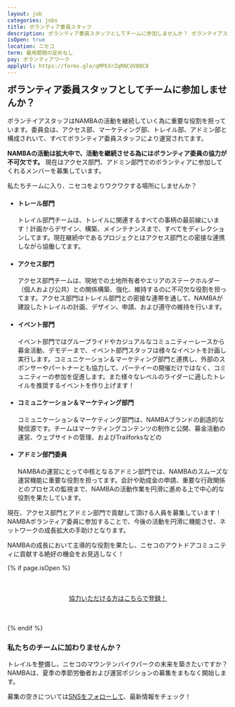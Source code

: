 ```yaml
---
layout: job
categories: jobs
title: ボランティア委員スタッフ
description: ボランティア委員スタッフとしてチームに参加しませんか？ ボランテイアスタッフはNAMBAの活動を継続していく為に重要な役割を担っています。委員会は、アクセス部、マーケティング部、トレイル部、アドミン部と構成されいて、すべてボランティア委員スタッフにより運営されてます。
isOpen: true
location: ニセコ
term: 雇用期間の定めなし
pay: ボランティアワーク
applyUrl: https://forms.gle/qMPEXrZqRNCdVB8C8
---
```

<h2 style="margin-top:0;" id="join-our-volunteer-subcommittee-teams"><span class="ja">ボランティア委員スタッフと<wbr>して<wbr>チームに<wbr>参加しませんか？</span></h2>

<span class="ja">ボランテイアスタッフは<wbr>NAMBAの<wbr>活動を<wbr>継続していく<wbr>為に<wbr>重要な<wbr>役割を<wbr>担っています。<wbr>委員会は、<wbr>アクセス部、<wbr>マーケティング部、<wbr>トレイル部、<wbr>アドミン部と<wbr>構成されいて、<wbr>すべて<wbr>ボランティア委員スタッフに<wbr>より<wbr>運営されてます。</span>

<strong><span class="ja">NAMBAの<wbr>活動は<wbr>拡大中で、<wbr>活動を<wbr>継続させる<wbr>為には<wbr>ボランティア委員の<wbr>協力が<wbr>不可欠です。</span></strong> <span class="ja">現在は<wbr>アクセス部門、<wbr>アドミン部門での<wbr>ボランティアに<wbr>参加してくれる<wbr>メンバーを<wbr>募集しています。</span>

<span class="ja">私たちチームに<wbr>入り、<wbr>ニセコを<wbr>より<wbr>ワクワクする<wbr>場所に<wbr>しませんか？</span>

- <h4>トレール部門</h4>
  <div class="desc"><span class="ja">トレイル部門チームは、<wbr>トレイルに<wbr>関連する<wbr>すべての<wbr>事柄の<wbr>最前線に<wbr>います！<wbr>計画から<wbr>デザイン、<wbr>構築、<wbr>メインテナンスまで、<wbr>すべてを<wbr>ディレクションしてます。<wbr>現在継続中である<wbr>プロジェクとは<wbr>アクセス部門との<wbr>密接な<wbr>連携しながら<wbr>協働してます。</span></div>
- <h4>アクセス部門</h4>
  <div class="desc"><span class="ja">アクセス部門チームは、<wbr>現地での<wbr>土地所<wbr>有者や<wbr>エリアの<wbr>ステークホルダー<wbr>（個人<wbr>および公共）との<wbr>関係<wbr>構築、<wbr>強化、<wbr>維持するのに<wbr>不可欠な<wbr>役割を<wbr>担ってます。<wbr>アクセス部門は<wbr>トレイル部門との<wbr>密接な<wbr>連帯を<wbr>通して、<wbr>NAMBAが<wbr>建設した<wbr>トレイルの<wbr>計画、<wbr>デザイン、<wbr>申請、<wbr>および遵守の<wbr>維持を<wbr>行います。</span></div>
- <h4>イベント部門</h4>
  <div class="desc"><span class="ja">イベント部門では<wbr>グループライドや<wbr>カジュアルな<wbr>コミュニティーレースから<wbr>募金活動、<wbr>デモデーまで、<wbr>イベント部門スタッフは<wbr>様々な<wbr>イベントを<wbr>計画し実行します。<wbr>コミュニケーション＆マーケティング部門と<wbr>連携し、<wbr>外部の<wbr>スポンサーや<wbr>パートナーとも<wbr>協力して、<wbr>パーテイーの<wbr>開催だけではなく、<wbr>コミュニティーの<wbr>参加を<wbr>促進します。<wbr>また<wbr>様々な<wbr>レベルの<wbr>ライダーに<wbr>適した<wbr>トレイルを<wbr>推奨する<wbr>イベントを<wbr>作り上げます！</span></div>
- <h4>コミュニケーション＆マーケティング部門</h4>
  <span class="ja">コミュニケーション＆マーケティング部門は、<wbr>NAMBAブランドの<wbr>創造的な<wbr>発信源です。<wbr>チームは<wbr>マーケティングコンテンツの<wbr>制作と<wbr>公開、<wbr>募金活動の<wbr>運営、<wbr>ウェブサイトの<wbr>管理、<wbr>およびTrailforksなどの<wbr
- <h4>アドミン部門委員</h4>
  <div class="desc"><span class="ja">NAMBAの<wbr>運営に<wbr>とって<wbr>中核と<wbr>なる<wbr>アドミン部門では、<wbr>NAMBAの<wbr>スムーズな<wbr>運営機能に<wbr>重要な<wbr>役割を<wbr>担ってます。<wbr>会計や<wbr>助成金の<wbr>申請、<wbr>重要な<wbr>行政関係との<wbr>プロセスの<wbr>監視まで、<wbr>NAMBAの<wbr>活動作業を<wbr>円滑に<wbr>進める<wbr>上で<wbr>中心的な<wbr>役割を<wbr>果たしています。</span></div>

<span class="ja">現在、<wbr>アクセス部門と<wbr>アドミン部門で<wbr>貢献して<wbr>頂ける<wbr>人員を<wbr>募集しています！<wbr>NAMBAボランティア委員に<wbr>参加する<wbr>ことで、<wbr>今後の<wbr>活動を<wbr>円滑に<wbr>機能させ、<wbr>ネットワークの<wbr>成長拡大の<wbr>手助けと<wbr>なります。</span>

<span class="ja">NAMBAの<wbr>成長に<wbr>おいて<wbr>主導的な<wbr>役割を<wbr>果たし、<wbr>ニセコの<wbr>アウトドアコミュニティに<wbr>貢献する<wbr>絶好の<wbr>機会を<wbr>お見逃しなく！</span>

{% if page.isOpen %}
<div style="text-align:center; margin:50px 0;">
  <a class="btn btn-primary" href="{{- page.applyUrl -}}" target="_blank"><span class="ja">協力いただける<wbr>方は<wbr>こちらで<wbr>登録！</span></a>
</div>
{% endif %}

### <span class="ja">私たちの<wbr>チームに<wbr>加わりませんか？</span>

<span class="ja">トレイルを<wbr>整備し、<wbr>ニセコの<wbr>マウンテンバイクパークの<wbr>未来を<wbr>築きたいですか？<wbr> NAMBAは、<wbr>夏季の<wbr>季節労働者および運営ポジションの<wbr>募集を<wbr>まも<wbr>なく<wbr>開始します。</span>

募集の空きについては<a href="https://www.instagram.com/nisekomtb/" target="_blank">SNSをフォローして</a>、最新情報をチェック！
